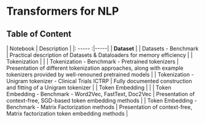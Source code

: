 # Transformers for NLP


## Table of Content

| Notebook | Description |
|: ----- :|-----|
| **Dataset** |
| Datasets - Benchmark | Practical description of Datasets & Dataloaders for memory efficiency |
| Tokenization | |
| Tokenization - Benchmark - Pretrained tokenizers | Presentation of different tokenization approaches, along with example tokenizers provided by well-renouned pretrained models |
| Tokenization - Unigram tokenizer - Clinical Trials ICTRP | Fully documented construction and fitting of a Unigram tokenizer |
| Token Embedding | |
| Token Embedding - Benchmark - Word2Vec, FastText, Doc2Vec | Presentation of context-free, SGD-based token embedding methods |
| Token Embedding - Benchmark - Matrix Factorization methods | Presentation of context-free, Matrix factorization token embedding methods |
